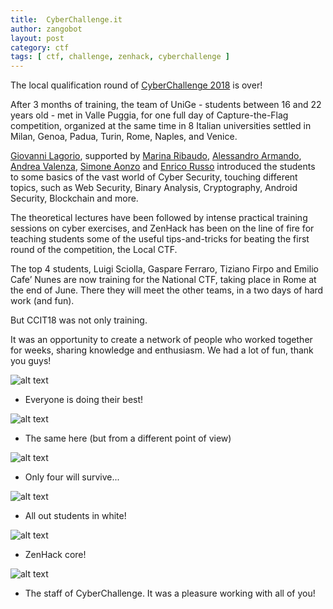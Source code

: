 ```yaml
---
title:  CyberChallenge.it
author: zangobot
layout: post
category: ctf
tags: [ ctf, challenge, zenhack, cyberchallenge ]
---
```

The local qualification round of [CyberChallenge 2018](https://cyberchallenge.it/) is over!

After 3 months of training, the team of UniGe - students between 16 and 22 years old - met in Valle Puggia, for one full day of Capture-the-Flag competition, organized at the same time in 8 Italian universities settled in Milan, Genoa, Padua, Turin, Rome, Naples, and Venice.


[Giovanni Lagorio](https://csec.it/people/giovanni_lagorio/), supported by [Marina Ribaudo](https://www.dibris.unige.it/ribaudo-marina), [Alessandro Armando](http://www.dibris.unige.it/armando-alessandro), [Andrea Valenza](https://csec.it/people/andrea_valenza), [Simone Aonzo](https://packmad.github.io/) and [Enrico Russo](https://csec.it/people/enrico_russo) introduced the students to some basics of the vast world of Cyber Security, touching different topics, such as Web Security, Binary Analysis, Cryptography, Android Security, Blockchain and more.

The theoretical lectures have been followed by intense practical training sessions on cyber exercises, and ZenHack has been on the line of fire for teaching students some of the useful tips-and-tricks for beating the first round of the competition, the Local CTF.

The top 4 students, Luigi Sciolla, Gaspare Ferraro, Tiziano Firpo and Emilio Cafe’ Nunes are now training for the National CTF, taking place in Rome at the end of June. There they will meet the other teams, in a two days of hard work (and fun).

But CCIT18 was not only training.

It was an opportunity to create a network of people who worked together for weeks, sharing knowledge and enthusiasm. We had a lot of fun, thank you guys!


![alt text](/assets/blog_img/2018-06-07-cc18/ch1.jpg "Let's rock part 1")
* Everyone is doing their best!

![alt text](/assets/blog_img/2018-06-07-cc18/ch2.jpg "Let's rock part 2")
* The same here (but from a different point of view)

![alt text](/assets/blog_img/2018-06-07-cc18/panorama.jpg "I like photos.")
* Only four will survive...

![alt text](/assets/blog_img/2018-06-07-cc18/all.jpg "The final cerimony")
* All out students in white!

![alt text](/assets/blog_img/2018-06-07-cc18/staff1.jpg "ZenHack")
* ZenHack core!

![alt text](/assets/blog_img/2018-06-07-cc18/staff2.jpg "CCIT18-Genova!")
* The staff of CyberChallenge. It was a pleasure working with all of you!
